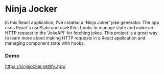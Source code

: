 # Ninja Jocker
In this React application, I've created a 'Ninja Joker' joke generator. The app uses React's useState and useEffect hooks to manage state and make an HTTP request to the 'JokeAPI' for fetching jokes.
This project is a great way to learn more about making HTTP requests in a React application and managing component state with hooks.

### Demo
https://ninjajocker.netlify.app/
